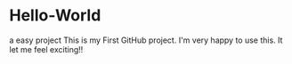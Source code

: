 # Hello-World
a easy project
  This is my First GitHub project. I'm very happy to use this. It let me feel exciting!!
  

